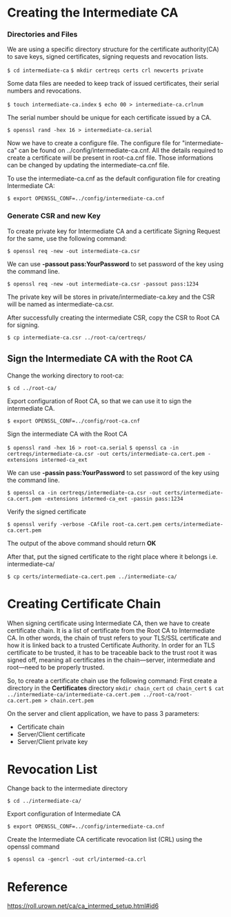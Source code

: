 
# Creating the Intermediate CA

### Directories and Files

We are using a specific directory structure for the certificate authority(CA) to save keys, signed certificates, signing requests and revocation lists.

`$ cd intermediate-ca`
`$ mkdir certreqs certs crl newcerts private`

Some data files are needed to keep track of issued certificates, their serial numbers and revocations.

`$ touch intermediate-ca.index`
`$ echo 00 > intermediate-ca.crlnum`

The serial number should be unique for each certificate issued  by a CA. 

`$ openssl rand -hex 16 > intermediate-ca.serial`

Now we have to create a configure file. The configure file for "intermediate-ca" can be found on ../config/intermediate-ca.cnf.
All the details required to create a certificate will be present in root-ca.cnf file. Those informations can be changed by updating the intermediate-ca.cnf file.

To use the intermediate-ca.cnf as the default configuration file for creating Intermediate CA:

`$ export OPENSSL_CONF=../config/intermediate-ca.cnf`

### Generate CSR and new Key

To create private key for Intermediate CA and a certificate Signing Request for the same, use the following command:

`$ openssl req -new -out intermediate-ca.csr`

We can use **-passout pass:YourPassword** to set password of the key using the command line.

`$ openssl req -new -out intermediate-ca.csr -passout pass:1234`

The private key will be stores in private/intermediate-ca.key and the CSR will be named as intermediate-ca.csr.

After successfully creating the intermediate CSR, copy the CSR to Root CA for signing.

`$ cp intermediate-ca.csr ../root-ca/certreqs/`

## Sign the Intermediate CA with the Root CA  

Change the working directory to root-ca:

`$ cd ../root-ca/`

Export configuration of Root CA, so that we can use it to sign the intermediate CA.

`$ export OPENSSL_CONF=../config/root-ca.cnf`

Sign the intermediate CA with the Root CA

`$ openssl rand -hex 16 > root-ca.serial`
`$ openssl ca -in certreqs/intermediate-ca.csr -out certs/intermediate-ca.cert.pem -extensions intermed-ca_ext`

We can use **-passin pass:YourPassword** to set password of the key using the command line.

`$ openssl ca -in certreqs/intermediate-ca.csr -out certs/intermediate-ca.cert.pem -extensions intermed-ca_ext -passin pass:1234`

Verify the signed certificate

`$ openssl verify -verbose -CAfile root-ca.cert.pem certs/intermediate-ca.cert.pem`

The output of the above command should return **OK**

After that, put the signed certificate to the right place where it belongs i.e. intermediate-ca/

`$ cp certs/intermediate-ca.cert.pem ../intermediate-ca/`

# Creating Certificate Chain

When signing certificate using Intermediate CA, then we have to create certificate chain.
It is a list of certificate from the Root CA to Intermediate CA. 
In other words, the chain of trust refers to your TLS/SSL certificate and how it is linked back to a trusted Certificate Authority. In order for an TLS certificate to be trusted, it has to be traceable back to the trust root it was signed off, meaning all certificates in the chain—server, intermediate and root—need to be properly trusted.

So, to create a certificate chain use the following command:
First create a directory in the **Certificates** directory
`mkdir chain_cert`
`cd chain_cert`
`$ cat ../intermediate-ca/intermediate-ca.cert.pem ../root-ca/root-ca.cert.pem > chain.cert.pem`

On the server and client application, we have to pass 3 parameters:

* Certificate chain
* Server/Client certificate
* Server/Client private key 

# Revocation List

Change back to the intermediate directory

`$ cd ../intermediate-ca/`

Export configuration of Intermediate CA

`$ export OPENSSL_CONF=../config/intermediate-ca.cnf`

Create the Intermediate CA certificate revocation list (CRL) using the openssl command

`$ openssl ca -gencrl -out crl/intermed-ca.crl`

# Reference

https://roll.urown.net/ca/ca_intermed_setup.html#id6
